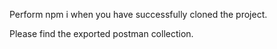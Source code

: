 Perform npm i when you have successfully cloned the project.

Please find the exported postman collection.